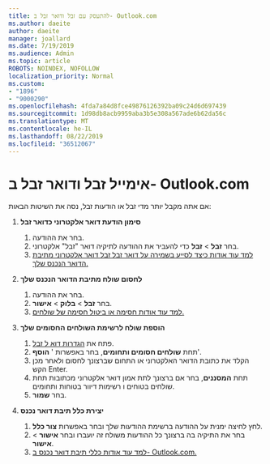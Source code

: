 ```yaml
---
title: להתעסק עם זבל ודואר זבל ב- Outlook.com
ms.author: daeite
author: daeite
manager: joallard
ms.date: 7/19/2019
ms.audience: Admin
ms.topic: article
ROBOTS: NOINDEX, NOFOLLOW
localization_priority: Normal
ms.custom:
- "1896"
- "9000290"
ms.openlocfilehash: 4fda7a84d8fce49876126392ba09c24d6d697439
ms.sourcegitcommit: 1d98db8acb9959aba3b5e308a567ade6b62da56c
ms.translationtype: MT
ms.contentlocale: he-IL
ms.lasthandoff: 08/22/2019
ms.locfileid: "36512067"
---
```

# <a name="spam-and-junk-email-in-outlookcom"></a>אימייל זבל ודואר זבל ב- Outlook.com

אם אתה מקבל יותר מדי זבל או הודעות זבל, נסה את השיטות הבאות:

1. **סימון הודעת דואר אלקטרוני כדואר זבל**
    1. בחר את ההודעה.
    1. בחר **זבל** > **זבל** כדי להעביר את ההודעה לתיקיה דואר "זבל" אלקטרוני.
    1. [למד עוד אודות כיצד לסייע בשמירה על דואר זבל זבל דואר אלקטרוני מתיבת הדואר הנכנס שלך.](https://support.office.com/article/a3ece97b-82f8-4a5e-9ac3-e92fa6427ae4?wt.mc_id=Office_Outlook_com_Alchemy)

1. **לחסום שולח מתיבת הדואר הנכנס שלך**
    1. בחר את ההודעה.
    1. בחר **זבל** > **בלוק** > **אישור**.
    1. [למד עוד אודות חסימה או ביטול חסימה של שולחים.](https://support.office.com/article/afba1c94-77bb-4f50-8b85-057cf52f4d5e?wt.mc_id=Office_Outlook_com_Alchemy)

1. **הוספת שולח לרשימת השולחים החסומים שלך**
    1. פתח את [הגדרות דוא ל זבל](https://outlook.live.com/mail/options/mail/junkEmail/blockedSendersAndDomainsV2).
    1. תחת **שולחים חסומים ותחומים**, בחר באפשרות ' **הוסף**'.
    1. הקלד את כתובת הדואר האלקטרוני או התחום שברצונך לחסום ולאחר מכן הקש Enter.
    1. תחת **המסננים**, בחר אם ברצונך לתת אמון דואר אלקטרוני מכתובות תחת שולחים בטוחים ו רשימות דיוור בטוחות ותחומים.
    1. בחר **שמור**.

1. **יצירת כלל תיבת דואר נכנס**
    1. לחץ לחיצה ימנית על ההודעה ברשימת ההודעות שלך ובחר באפשרות **צור כלל**.
    1. בחר את התיקיה בה ברצונך כל ההודעות משולח זה יועברו ובחר **אישור** > **אישור**.
    1. [למד עוד אודות כללי תיבת דואר נכנס ב- Outlook.com.](https://support.office.com/article/4b094371-a5d7-49bd-8b1b-4e4896a7cc5d?wt.mc_id=Office_Outlook_com_Alchemy)